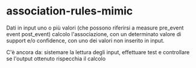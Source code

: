 # association-rules-mimic

Dati in input uno o più valori (che possono riferirsi a measure pre_event event post_event) calcolo l'associazione, con un determinato valore di support e/o confidence, con uno dei valori non inserito in input.

C'è ancora da: sistemare la lettura degli input, effettuare test e controllare se l'output ottenuto rispecchia il calcolo
